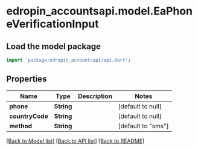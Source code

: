 # edropin_accountsapi.model.EaPhoneVerificationInput

## Load the model package
```dart
import 'package:edropin_accountsapi/api.dart';
```

## Properties
Name | Type | Description | Notes
------------ | ------------- | ------------- | -------------
**phone** | **String** |  | [default to null]
**countryCode** | **String** |  | [default to null]
**method** | **String** |  | [default to &quot;sms&quot;]

[[Back to Model list]](../README.md#documentation-for-models) [[Back to API list]](../README.md#documentation-for-api-endpoints) [[Back to README]](../README.md)



